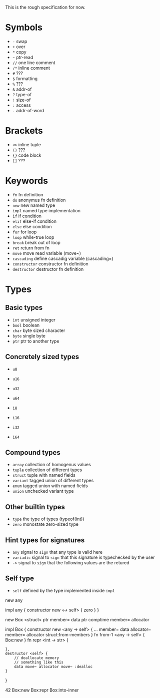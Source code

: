 
This is the rough specification for now.

# Symbols

- `-`  swap
- `+`  over
- `*`  copy
- `~`  ptr-read
- `//` one line comment
- `/*` inline comment
- `#`  ???
- `$`  formatting
- `%`  ???
- `&`  addr-of
- `?`  type-of
- `!`  size-of
- `:`  access
- `.`  addr-of-word

# Brackets

- `<>` inline tuple
- `()` ???
- `{}` code block
- `[]` ???

# Keywords

- `fn` fn definition
- `do` anonymus fn definition
- `new` new named type
- `impl` named type implementation
- `if` if condition
- `elif` else-if condition
- `else` else condition
- `for` for loop
- `loop` while-true loop
- `break` break out of loop
- `ret` return from fn
- `move` move read variable (move~)
- `cascading` define cascadig variable (cascading=)
- `constructor` constructor fn definition
- `destructor` destructor fn definition

# Types

## Basic types

- `int` unsigned integer
- `bool` boolean
- `char` byte sized character
- `byte` single byte
- `ptr` ptr to another type

## Concretely sized types

- `u8`
- `u16`
- `u32`
- `u64`

- `i8`
- `i16`
- `i32`
- `i64`

## Compound types

- `array` collection of homogenus values
- `tuple` collection of different types
- `struct` tuple with named fields
- `variant` tagged union of different types
- `enum` tagged union with named fields
- `union` unchecked variant type

## Other builtin types

- `type` the type of types (typeof(int))
- `zero` monostate zero-sized type

## Hint types for signatures

- `any` signal to `sign` that any type is valid here
- `variadic` signal to `sign` that this signature is typechecked by the user
- `->` signal to `sign` that the following values are the retured

## Self type

- `self` defined by the type implemented inside `impl`

new any <zero>

impl any {
    constructor new <-> self> {
        zero
    }
}

new Box <struct<
    ptr<any> member= data
    ptr<Allocator> comptime member= allocator
>>

impl Box {
    constructor new <any -> self> {
        ... member= data
        allocator~ member= allocator
        struct:from-members
    }
    fn from-1 <any -> self> {
        Box:new
    }
    fn repr <int -> str> {
        
    },
    destructor <self> {
        // deallocate memory
        // something like this
        data move~ allocator move~ :dealloc
    }
}

42 Box:new
Box:repr
Box:into-inner

